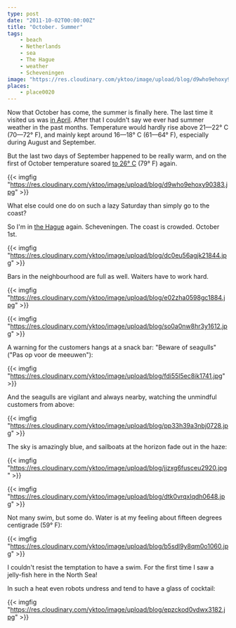 ```yaml
---
type: post
date: "2011-10-02T00:00:00Z"
title: "October. Summer"
tags:
    - beach
    - Netherlands
    - sea
    - The Hague
    - weather
    - Scheveningen
image: "https://res.cloudinary.com/yktoo/image/upload/blog/d9who9ehoxy90383.jpg"
places:
    - place0020
---
```


Now that October has come, the summer is finally here. The last time it visited us was [in April](0092). After that I couldn't say we ever had summer weather in the past months. Temperature would hardly rise above 21—22° C (70—72° F), and mainly kept around 16—18° C (61—64° F), especially during August and September.

But the last two days of September happened to be really warm, and on the first of October temperature soared [to 26° C](http://www.knmi.nl/climatology/daily_data/index.cgi?station=260&year=2011&month=10&day=01) (79° F) again.

{{< imgfig "https://res.cloudinary.com/yktoo/image/upload/blog/d9who9ehoxy90383.jpg" >}}

What else could one do on such a lazy Saturday than simply go to the coast?

<!--more-->

So I'm in [the Hague](0079) again. Scheveningen. The coast is crowded. October 1st.

{{< imgfig "https://res.cloudinary.com/yktoo/image/upload/blog/dc0eu56agjk21844.jpg" >}}

Bars in the neighbourhood are full as well. Waiters have to work hard.

{{< imgfig "https://res.cloudinary.com/yktoo/image/upload/blog/e02zha0598gc1884.jpg" >}}

{{< imgfig "https://res.cloudinary.com/yktoo/image/upload/blog/so0a0nw8hr3y1612.jpg" >}}

A warning for the customers hangs at a snack bar: "Beware of seagulls" ("Pas op voor de meeuwen"):

{{< imgfig "https://res.cloudinary.com/yktoo/image/upload/blog/fdi55l5ec8ik1741.jpg" >}}

And the seagulls are vigilant and always nearby, watching the unmindful customers from above:

{{< imgfig "https://res.cloudinary.com/yktoo/image/upload/blog/pp33h39a3nbj0728.jpg" >}}

The sky is amazingly blue, and sailboats at the horizon fade out in the haze:

{{< imgfig "https://res.cloudinary.com/yktoo/image/upload/blog/jjzxg6fusceu2920.jpg" >}}

{{< imgfig "https://res.cloudinary.com/yktoo/image/upload/blog/dtk0vrqxlqdh0648.jpg" >}}

Not many swim, but some do. Water is at my feeling about fifteen degrees centigrade (59° F):

{{< imgfig "https://res.cloudinary.com/yktoo/image/upload/blog/b5sdl9y8qm0o1060.jpg" >}}

I couldn't resist the temptation to have a swim. For the first time I saw a jelly-fish here in the North Sea!

In such a heat even robots undress and tend to have a glass of cocktail:

{{< imgfig "https://res.cloudinary.com/yktoo/image/upload/blog/epzckod0vdwx3182.jpg" >}}
